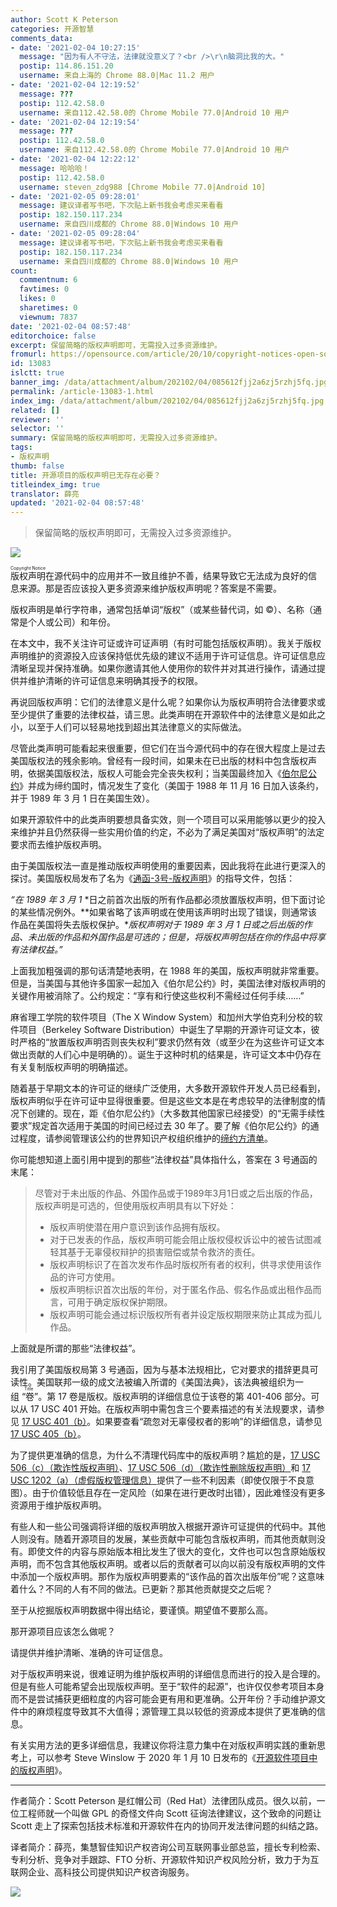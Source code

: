 ```yaml
---
author: Scott K Peterson
categories: 开源智慧
comments_data:
- date: '2021-02-04 10:27:15'
  message: "因为有人不守法，法律就没意义了？<br />\r\n脑洞比我的大。"
  postip: 114.86.151.20
  username: 来自上海的 Chrome 88.0|Mac 11.2 用户
- date: '2021-02-04 12:19:52'
  message: ???
  postip: 112.42.58.0
  username: 来自112.42.58.0的 Chrome Mobile 77.0|Android 10 用户
- date: '2021-02-04 12:19:54'
  message: ???
  postip: 112.42.58.0
  username: 来自112.42.58.0的 Chrome Mobile 77.0|Android 10 用户
- date: '2021-02-04 12:22:12'
  message: 哈哈哈！
  postip: 112.42.58.0
  username: steven_zdg988 [Chrome Mobile 77.0|Android 10]
- date: '2021-02-05 09:28:01'
  message: 建议译者写书吧，下次贴上新书我会考虑买来看看
  postip: 182.150.117.234
  username: 来自四川成都的 Chrome 88.0|Windows 10 用户
- date: '2021-02-05 09:28:04'
  message: 建议译者写书吧，下次贴上新书我会考虑买来看看
  postip: 182.150.117.234
  username: 来自四川成都的 Chrome 88.0|Windows 10 用户
count:
  commentnum: 6
  favtimes: 0
  likes: 0
  sharetimes: 0
  viewnum: 7837
date: '2021-02-04 08:57:48'
editorchoice: false
excerpt: 保留简略的版权声明即可，无需投入过多资源维护。
fromurl: https://opensource.com/article/20/10/copyright-notices-open-source-software
id: 13083
islctt: true
banner_img: /data/attachment/album/202102/04/085612fjj2a6zj5rzhj5fq.jpg
permalink: /article-13083-1.html
index_img: /data/attachment/album/202102/04/085612fjj2a6zj5rzhj5fq.jpg.thumb.jpg
related: []
reviewer: ''
selector: ''
summary: 保留简略的版权声明即可，无需投入过多资源维护。
tags:
- 版权声明
thumb: false
title: 开源项目的版权声明已无存在必要？
titleindex_img: true
translator: 薛亮
updated: '2021-02-04 08:57:48'
---
```



> 
> 保留简略的版权声明即可，无需投入过多资源维护。
> 
> 
> 


![](/data/attachment/album/202102/04/085612fjj2a6zj5rzhj5fq.jpg)


<ruby> 版权声明 <rp>  （ </rp> <rt>  Copyright Notice </rt> <rp>  ） </rp></ruby>在源代码中的应用并不一致且维护不善，结果导致它无法成为良好的信息来源。那是否应该投入更多资源来维护版权声明呢？答案是不需要。


版权声明是单行字符串，通常包括单词“版权”（或某些替代词，如 ©）、名称（通常是个人或公司）和年份。


在本文中，我不关注许可证或许可证声明（有时可能包括版权声明）。我关于版权声明维护的资源投入应该保持低优先级的建议不适用于许可证信息。许可证信息应清晰呈现并保持准确。如果你邀请其他人使用你的软件并对其进行操作，请通过提供并维护清晰的许可证信息来明确其授予的权限。


再说回版权声明：它们的法律意义是什么呢？如果你认为版权声明符合法律要求或至少提供了重要的法律权益，请三思。此类声明在开源软件中的法律意义是如此之小，以至于人们可以轻易地找到超出其法律意义的实际做法。


尽管此类声明可能看起来很重要，但它们在当今源代码中的存在很大程度上是过去美国版权法的残余影响。曾经有一段时间，如果未在已出版的材料中包含版权声明，依据美国版权法，版权人可能会完全丧失权利；当美国最终加入《[伯尔尼公约](https://www.wipo.int/treaties/en/ip/berne/)》并成为缔约国时，情况发生了变化（美国于 1988 年 11 月 16 日加入该条约，并于 1989 年 3 月 1 日在美国生效）。


如果开源软件中的此类声明要想具备实效，则一个项目可以采用能够以更少的投入来维护并且仍然获得一些实用价值的约定，不必为了满足美国对“版权声明”的法定要求而去维护版权声明。


由于美国版权法一直是推动版权声明使用的重要因素，因此我将在此进行更深入的探讨。美国版权局发布了名为《[通函-3号-版权声明](https://www.copyright.gov/circs/circ03.pdf)》的指导文件，包括：


*“在* *1989* *年* *3* *月* *1* *日之前首次出版的所有作品都必须放置版权声明，但下面讨论的某些情况例外。**如果省略了该声明或在使用该声明时出现了错误，则通常该作品在美国将失去版权保护。**版权声明对于* *1989* *年* *3* *月* *1* *日或之后出版的作品、未出版的作品和外国作品是可选的；但是，将版权声明包括在你的作品中将享有法律权益。”*


上面我加粗强调的那句话清楚地表明，在 1988 年的美国，版权声明就非常重要。但是，当美国与其他许多国家一起加入《伯尔尼公约》时，美国法律对版权声明的关键作用被消除了。公约规定：“享有和行使这些权利不需经过任何手续……”


麻省理工学院的软件项目（The X Window System）和加州大学伯克利分校的软件项目（Berkeley Software Distribution）中诞生了早期的开源许可证文本，彼时严格的“放置版权声明否则丧失权利”要求仍然有效（或至少在为这些许可证文本做出贡献的人们心中是明确的）。诞生于这种时机的结果是，许可证文本中仍存在有关复制版权声明的明确描述。


随着基于早期文本的许可证的继续广泛使用，大多数开源软件开发人员已经看到，版权声明似乎在许可证中显得很重要。但是这些文本是在考虑较早的法律制度的情况下创建的。现在，距《伯尔尼公约》（大多数其他国家已经接受）的“无需手续性要求”规定首次适用于美国的时间已经过去 30 年了。要了解《伯尔尼公约》的通过程度，请参阅管理该公约的世界知识产权组织维护的[缔约方清单](https://www.wipo.int/treaties/en/ShowResults.jsp?lang=en&treaty_id=15)。


你可能想知道上面引用中提到的那些“法律权益”具体指什么，答案在 3 号通函的末尾：



> 
> 尽管对于未出版的作品、外国作品或于1989年3月1日或之后出版的作品，版权声明是可选的，但使用版权声明具有以下好处：
> 
> 
> * 版权声明使潜在用户意识到该作品拥有版权。
> * 对于已发表的作品，版权声明可能会阻止版权侵权诉讼中的被告试图减轻其基于无辜侵权辩护的损害赔偿或禁令救济的责任。
> * 版权声明标识了在首次发布作品时版权所有者的权利，供寻求使用该作品的许可方使用。
> * 版权声明标识首次出版的年份，对于匿名作品、假名作品或出租作品而言，可用于确定版权保护期限。
> * 版权声明可能会通过标识版权所有者并设定版权期限来防止其成为孤儿作品。
> 
> 
> 


上面就是所谓的那些“法律权益”。


我引用了美国版权局第 3 号通函，因为与基本法规相比，它对要求的措辞更具可读性。美国联邦一级的成文法被编入所谓的《美国法典》，该法典被组织为一组<ruby> “卷” <rp>  （ </rp> <rt>  Title </rt> <rp>  ） </rp></ruby>。第 17 卷是版权。版权声明的详细信息位于该卷的第 401-406 部分。可以从 17 USC 401 开始。在版权声明中需包含三个要素描述的有关法规要求，请参见 [17 USC 401（b）](https://www.copyright.gov/title17/92chap4.html#401)。如果要查看“疏忽对无辜侵权者的影响”的详细信息，请参见 [17 USC 405（b）](https://www.copyright.gov/title17/92chap4.html#405)。


为了提供更准确的信息，为什么不清理代码库中的版权声明？尴尬的是，[17 USC 506（c）（欺诈性版权声明）](https://www.copyright.gov/title17/92chap5.html#506)、[17 USC 506（d）（欺诈性删除版权声明）](https://www.copyright.gov/title17/92chap5.html#506)和 [17 USC 1202（a）（虚假版权管理信息）](https://www.copyright.gov/title17/92chap12.html#1202)提供了一些不利因素（即使仅限于不良意图）。由于价值较低且存在一定风险（如果在进行更改时出错），因此难怪没有更多资源用于维护版权声明。


有些人和一些公司强调将详细的版权声明放入根据开源许可证提供的代码中。其他人则没有。随着开源项目的发展，某些贡献中可能包含版权声明，而其他贡献则没有。即使文件的内容与原始版本相比发生了很大的变化，文件也可以包含原始版权声明，而不包含其他版权声明。或者以后的贡献者可以向以前没有版权声明的文件中添加一个版权声明。那作为版权声明要素的“该作品的首次出版年份”呢？这意味着什么？不同的人有不同的做法。已更新？那其他贡献提交之后呢？


至于从挖掘版权声明数据中得出结论，要谨慎。期望值不要那么高。


那开源项目应该怎么做呢？


请提供并维护清晰、准确的许可证信息。


对于版权声明来说，很难证明为维护版权声明的详细信息而进行的投入是合理的。但是有些人可能希望会出现版权声明。至于“软件的起源”，也许仅仅参考项目本身而不是尝试捕获更细粒度的内容可能会更有用和更准确。公开年份？手动维护源文件中的麻烦程度导致其不大值得；源管理工具以较低的资源成本提供了更准确的信息。


有关实用方法的更多详细信息，我建议你将注意力集中在对版权声明实践的重新思考上，可以参考 Steve Winslow 于 2020 年 1 月 10 日发布的《[开源软件项目中的版权声明](https://www.linuxfoundation.org/blog/2020/01/copyright-notices-in-open-source-software-projects/)》。




---


作者简介：Scott Peterson 是红帽公司（Red Hat）法律团队成员。很久以前，一位工程师就一个叫做 GPL 的奇怪文件向 Scott 征询法律建议，这个致命的问题让 Scott 走上了探索包括技术标准和开源软件在内的协同开发法律问题的纠结之路。 


译者简介：薛亮，集慧智佳知识产权咨询公司互联网事业部总监，擅长专利检索、专利分析、竞争对手跟踪、FTO 分析、开源软件知识产权风险分析，致力于为互联网企业、高科技公司提供知识产权咨询服务。


![](/data/attachment/album/202102/04/085738ztovsnv2tt9t6sez.jpg)